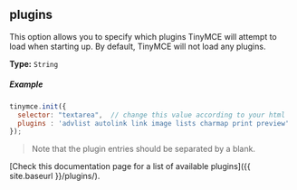 ## plugins

This option allows you to specify which plugins TinyMCE will attempt to load when starting up. By default, TinyMCE will not load any plugins.

**Type:** `String`

##### Example

```js
tinymce.init({
  selector: "textarea",  // change this value according to your html
  plugins : 'advlist autolink link image lists charmap print preview'
});
```

> Note that the plugin entries should be separated by a blank.

[Check this documentation page for a list of available plugins]({{ site.baseurl }}/plugins/).
